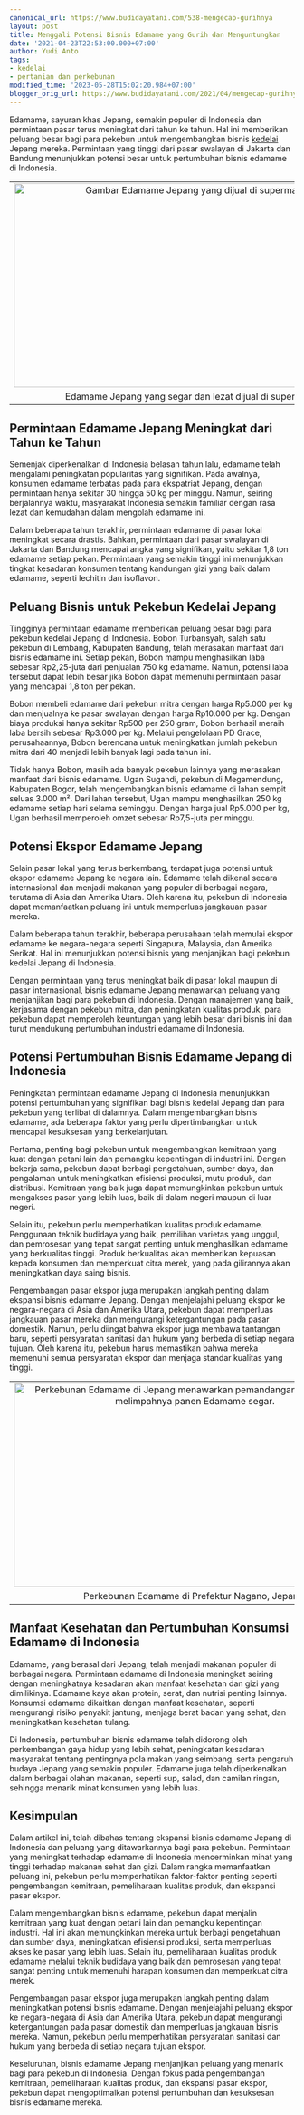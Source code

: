 ```yaml
---
canonical_url: https://www.budidayatani.com/538-mengecap-gurihnya
layout: post
title: Menggali Potensi Bisnis Edamame yang Gurih dan Menguntungkan
date: '2021-04-23T22:53:00.000+07:00'
author: Yudi Anto
tags:
- kedelai
- pertanian dan perkebunan
modified_time: '2023-05-28T15:02:20.984+07:00'
blogger_orig_url: https://www.budidayatani.com/2021/04/mengecap-gurihnya-bisnis-kedelai-jepang.html
---
```


<p>Edamame, sayuran khas Jepang, semakin populer di Indonesia dan permintaan pasar terus meningkat dari tahun ke tahun. Hal ini memberikan peluang besar bagi para pekebun untuk mengembangkan bisnis <a href="https://www.budidayatani.com/search/label/kedelai">kedelai</a> Jepang mereka. Permintaan yang tinggi dari pasar swalayan di Jakarta dan Bandung menunjukkan potensi besar untuk pertumbuhan bisnis edamame di Indonesia.</p><table align="center" cellpadding="0" cellspacing="0" class="tr-caption-container" style="margin-left: auto; margin-right: auto;"><tbody><tr><td style="text-align: center;"><a href="https://blogger.googleusercontent.com/img/b/R29vZ2xl/AVvXsEiyIjCtk0Iv87JZBJSVSlXrFecm3oWIf6qExkOe7x84lMB60DV_-6dGaEC9lO9R4J2dwqpfX2JNJnwEh7fFItHRdujhAx_d90za4t41K0u-BsVvaVlMy2h1X7-h1_gFmjNMTwXZK_4SmVu7PiFz6fgXreyJJFKZGEKMk0nSzFoXLSZWxY1erc0vgkRFCA/s2133/kacang(3).jpg" style="margin-left: auto; margin-right: auto;"><img alt="Gambar Edamame Jepang yang dijual di supermarket" border="0" data-original-height="1200" data-original-width="2133" height="360" src="https://blogger.googleusercontent.com/img/b/R29vZ2xl/AVvXsEiyIjCtk0Iv87JZBJSVSlXrFecm3oWIf6qExkOe7x84lMB60DV_-6dGaEC9lO9R4J2dwqpfX2JNJnwEh7fFItHRdujhAx_d90za4t41K0u-BsVvaVlMy2h1X7-h1_gFmjNMTwXZK_4SmVu7PiFz6fgXreyJJFKZGEKMk0nSzFoXLSZWxY1erc0vgkRFCA/w640-h360/kacang(3).jpg" title="Edamame Jepang di Supermarket" width="640" /></a></td></tr><tr><td class="tr-caption" style="text-align: center;">Edamame Jepang yang segar dan lezat dijual di supermarket</td></tr></tbody></table><h2>Permintaan Edamame Jepang Meningkat dari Tahun ke Tahun</h2><p>Semenjak diperkenalkan di Indonesia belasan tahun lalu, edamame telah mengalami peningkatan popularitas yang signifikan. Pada awalnya, konsumen edamame terbatas pada para ekspatriat Jepang, dengan permintaan hanya sekitar 30 hingga 50 kg per minggu. Namun, seiring berjalannya waktu, masyarakat Indonesia semakin familiar dengan rasa lezat dan kemudahan dalam mengolah edamame ini.</p><p>Dalam beberapa tahun terakhir, permintaan edamame di pasar lokal meningkat secara drastis. Bahkan, permintaan dari pasar swalayan di Jakarta dan Bandung mencapai angka yang signifikan, yaitu sekitar 1,8 ton edamame setiap pekan. Permintaan yang semakin tinggi ini menunjukkan tingkat kesadaran konsumen tentang kandungan gizi yang baik dalam edamame, seperti lechitin dan isoflavon.</p><h2>Peluang Bisnis untuk Pekebun Kedelai Jepang</h2><p>Tingginya permintaan edamame memberikan peluang besar bagi para pekebun kedelai Jepang di Indonesia. Bobon Turbansyah, salah satu pekebun di Lembang, Kabupaten Bandung, telah merasakan manfaat dari bisnis edamame ini. Setiap pekan, Bobon mampu menghasilkan laba sebesar Rp2,25-juta dari penjualan 750 kg edamame. Namun, potensi laba tersebut dapat lebih besar jika Bobon dapat memenuhi permintaan pasar yang mencapai 1,8 ton per pekan.</p><p>Bobon membeli edamame dari pekebun mitra dengan harga Rp5.000 per kg dan menjualnya ke pasar swalayan dengan harga Rp10.000 per kg. Dengan biaya produksi hanya sekitar Rp500 per 250 gram, Bobon berhasil meraih laba bersih sebesar Rp3.000 per kg. Melalui pengelolaan PD Grace, perusahaannya, Bobon berencana untuk meningkatkan jumlah pekebun mitra dari 40 menjadi lebih banyak lagi pada tahun ini.</p><p>Tidak hanya Bobon, masih ada banyak pekebun lainnya yang merasakan manfaat dari bisnis edamame. Ugan Sugandi, pekebun di Megamendung, Kabupaten Bogor, telah mengembangkan bisnis edamame di lahan sempit seluas 3.000 m². Dari lahan tersebut, Ugan mampu menghasilkan 250 kg edamame setiap hari selama seminggu. Dengan harga jual Rp5.000 per kg, Ugan berhasil memperoleh omzet sebesar Rp7,5-juta per minggu.</p><h2>Potensi Ekspor Edamame Jepang</h2><p>Selain pasar lokal yang terus berkembang, terdapat juga potensi untuk ekspor edamame Jepang ke negara lain. Edamame telah dikenal secara internasional dan menjadi makanan yang populer di berbagai negara, terutama di Asia dan Amerika Utara. Oleh karena itu, pekebun di Indonesia dapat memanfaatkan peluang ini untuk memperluas jangkauan pasar mereka.</p><p>Dalam beberapa tahun terakhir, beberapa perusahaan telah memulai ekspor edamame ke negara-negara seperti Singapura, Malaysia, dan Amerika Serikat. Hal ini menunjukkan potensi bisnis yang menjanjikan bagi pekebun kedelai Jepang di Indonesia.</p><p>Dengan permintaan yang terus meningkat baik di pasar lokal maupun di pasar internasional, bisnis edamame Jepang menawarkan peluang yang menjanjikan bagi para pekebun di Indonesia. Dengan manajemen yang baik, kerjasama dengan pekebun mitra, dan peningkatan kualitas produk, para pekebun dapat memperoleh keuntungan yang lebih besar dari bisnis ini dan turut mendukung pertumbuhan industri edamame di Indonesia.</p><h2>Potensi Pertumbuhan Bisnis Edamame Jepang di Indonesia</h2><p>Peningkatan permintaan edamame Jepang di Indonesia menunjukkan potensi pertumbuhan yang signifikan bagi bisnis kedelai Jepang dan para pekebun yang terlibat di dalamnya. Dalam mengembangkan bisnis edamame, ada beberapa faktor yang perlu dipertimbangkan untuk mencapai kesuksesan yang berkelanjutan.</p><p>Pertama, penting bagi pekebun untuk mengembangkan kemitraan yang kuat dengan petani lain dan pemangku kepentingan di industri ini. Dengan bekerja sama, pekebun dapat berbagi pengetahuan, sumber daya, dan pengalaman untuk meningkatkan efisiensi produksi, mutu produk, dan distribusi. Kemitraan yang baik juga dapat memungkinkan pekebun untuk mengakses pasar yang lebih luas, baik di dalam negeri maupun di luar negeri.</p><p>Selain itu, pekebun perlu memperhatikan kualitas produk edamame. Penggunaan teknik budidaya yang baik, pemilihan varietas yang unggul, dan pemrosesan yang tepat sangat penting untuk menghasilkan edamame yang berkualitas tinggi. Produk berkualitas akan memberikan kepuasan kepada konsumen dan memperkuat citra merek, yang pada gilirannya akan meningkatkan daya saing bisnis.</p><p>Pengembangan pasar ekspor juga merupakan langkah penting dalam ekspansi bisnis edamame Jepang. Dengan menjelajahi peluang ekspor ke negara-negara di Asia dan Amerika Utara, pekebun dapat memperluas jangkauan pasar mereka dan mengurangi ketergantungan pada pasar domestik. Namun, perlu diingat bahwa ekspor juga membawa tantangan baru, seperti persyaratan sanitasi dan hukum yang berbeda di setiap negara tujuan. Oleh karena itu, pekebun harus memastikan bahwa mereka memenuhi semua persyaratan ekspor dan menjaga standar kualitas yang tinggi.</p><table align="center" cellpadding="0" cellspacing="0" class="tr-caption-container" style="margin-left: auto; margin-right: auto;"><tbody><tr><td style="text-align: center;"><a href="https://blogger.googleusercontent.com/img/b/R29vZ2xl/AVvXsEhkPueK7yW_r7kcw6vT9YEx4RzG3YGk7MPnjQKRip4nXV8OnCoqXBWEIb1tpXTVh7Bwyb525yi9GapqpYRoceAqtWhGY9_7lTIQq60bFJwbjhV2T8ypFvZNoCXQ6oRZ0W5UkuoPw0TnEHR9eC8zY-qwDhYA-7s9D0wnFN0IZKFwDwGJ0fKvIsRzbmc6HQ/s2133/kacang1(3).jpg" style="margin-left: auto; margin-right: auto;"><img alt="Perkebunan Edamame di Jepang menawarkan pemandangan yang indah dan melimpahnya panen Edamame segar." border="0" data-original-height="1200" data-original-width="2133" height="360" src="https://blogger.googleusercontent.com/img/b/R29vZ2xl/AVvXsEhkPueK7yW_r7kcw6vT9YEx4RzG3YGk7MPnjQKRip4nXV8OnCoqXBWEIb1tpXTVh7Bwyb525yi9GapqpYRoceAqtWhGY9_7lTIQq60bFJwbjhV2T8ypFvZNoCXQ6oRZ0W5UkuoPw0TnEHR9eC8zY-qwDhYA-7s9D0wnFN0IZKFwDwGJ0fKvIsRzbmc6HQ/w640-h360/kacang1(3).jpg" width="640" /></a></td></tr><tr><td class="tr-caption" style="text-align: center;">Perkebunan Edamame di Prefektur Nagano, Jepang.</td></tr></tbody></table><h2>Manfaat Kesehatan dan Pertumbuhan Konsumsi Edamame di Indonesia</h2><p>Edamame, yang berasal dari Jepang, telah menjadi makanan populer di berbagai negara. Permintaan edamame di Indonesia meningkat seiring dengan meningkatnya kesadaran akan manfaat kesehatan dan gizi yang dimilikinya. Edamame kaya akan protein, serat, dan nutrisi penting lainnya. Konsumsi edamame dikaitkan dengan manfaat kesehatan, seperti mengurangi risiko penyakit jantung, menjaga berat badan yang sehat, dan meningkatkan kesehatan tulang.</p><p>Di Indonesia, pertumbuhan bisnis edamame telah didorong oleh perkembangan gaya hidup yang lebih sehat, peningkatan kesadaran masyarakat tentang pentingnya pola makan yang seimbang, serta pengaruh budaya Jepang yang semakin populer. Edamame juga telah diperkenalkan dalam berbagai olahan makanan, seperti sup, salad, dan camilan ringan, sehingga menarik minat konsumen yang lebih luas.</p><h2>Kesimpulan</h2><p>Dalam artikel ini, telah dibahas tentang ekspansi bisnis edamame Jepang di Indonesia dan peluang yang ditawarkannya bagi para pekebun. Permintaan yang meningkat terhadap edamame di Indonesia mencerminkan minat yang tinggi terhadap makanan sehat dan gizi. Dalam rangka memanfaatkan peluang ini, pekebun perlu memperhatikan faktor-faktor penting seperti pengembangan kemitraan, pemeliharaan kualitas produk, dan ekspansi pasar ekspor.</p><p>Dalam mengembangkan bisnis edamame, pekebun dapat menjalin kemitraan yang kuat dengan petani lain dan pemangku kepentingan industri. Hal ini akan memungkinkan mereka untuk berbagi pengetahuan dan sumber daya, meningkatkan efisiensi produksi, serta memperluas akses ke pasar yang lebih luas. Selain itu, pemeliharaan kualitas produk edamame melalui teknik budidaya yang baik dan pemrosesan yang tepat sangat penting untuk memenuhi harapan konsumen dan memperkuat citra merek.</p><p>Pengembangan pasar ekspor juga merupakan langkah penting dalam meningkatkan potensi bisnis edamame. Dengan menjelajahi peluang ekspor ke negara-negara di Asia dan Amerika Utara, pekebun dapat mengurangi ketergantungan pada pasar domestik dan memperluas jangkauan bisnis mereka. Namun, pekebun perlu memperhatikan persyaratan sanitasi dan hukum yang berbeda di setiap negara tujuan ekspor.</p><p>Keseluruhan, bisnis edamame Jepang menjanjikan peluang yang menarik bagi para pekebun di Indonesia. Dengan fokus pada pengembangan kemitraan, pemeliharaan kualitas produk, dan ekspansi pasar ekspor, pekebun dapat mengoptimalkan potensi pertumbuhan dan kesuksesan bisnis edamame mereka.</p>